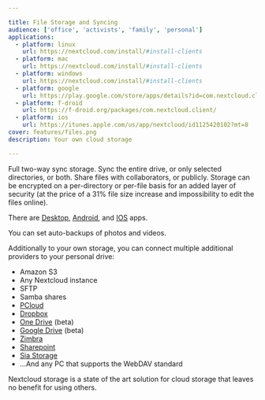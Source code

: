 ```yaml
---

title: File Storage and Syncing
audience: ['office', 'activists', 'family', 'personal']
applications:
  - platform: linux
    url: https://nextcloud.com/install/#install-clients
  - platform: mac
    url: https://nextcloud.com/install/#install-clients
  - platform: windows
    url: https://nextcloud.com/install/#install-clients
  - platform: google
    url: https://play.google.com/store/apps/details?id=com.nextcloud.client  
  - platform: f-droid
    url: https://f-droid.org/packages/com.nextcloud.client/
  - platform: ios
    url: https://itunes.apple.com/us/app/nextcloud/id1125420102?mt=8
cover: features/files.png
description: Your own cloud storage

---
```


Full two-way sync storage. Sync the entire drive, or only selected directories, or both. Share files with collaborators, or publicly. Storage can be encrypted on a per-directory or per-file basis for an added layer of security (at the price of a 31% file size increase and impossibility to edit the files online).

There are [Desktop](https://nextcloud.com/install/#install-clients), [Android](https://play.google.com/store/apps/details?id=com.nextcloud.client&hl=en), and [IOS](https://apps.apple.com/us/app/nextcloud/id1125420102) apps.

You can set auto-backups of photos and videos.

Additionally to your own storage, you can connect multiple additional providers to your personal drive:

- Amazon S3
- Any Nextcloud instance
- SFTP
- Samba shares
- [PCloud](https://www.pcloud.com)
- [Dropbox](https://github.com/DJaeger/files_external_dropbox/)
- [One Drive](https://github.com/hevelius/files_external_onedrive) (beta)
- [Google Drive](https://github.com/NastuzziSamy/files_external_gdrive/) (beta)
- [Zimbra](https://github.com/ZeXtras/zimbra-drive)
- [Sharepoint](https://apps.nextcloud.com/apps/sharepoint)
- [Sia Storage](https://apps.nextcloud.com/apps/files_external_sia)
- ...And any PC that supports the WebDAV standard

Nextcloud storage is a state of the art solution for cloud storage that leaves no benefit for using others.